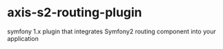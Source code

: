 axis-s2-routing-plugin
======================

symfony 1.x plugin that integrates Symfony2 routing component into your application